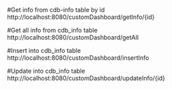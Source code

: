 #Get info from cdb-info table by id
http://localhost:8080/customDashboard/getInfo/{id}

#Get all info from cdb_info table
http://localhost:8080/customDashboard/getAll

#Insert into cdb_info table
http://localhost:8080/customDashboard/insertInfo

#Update into cdb_info table
http://localhost:8080/customDashboard/updateInfo/{id}